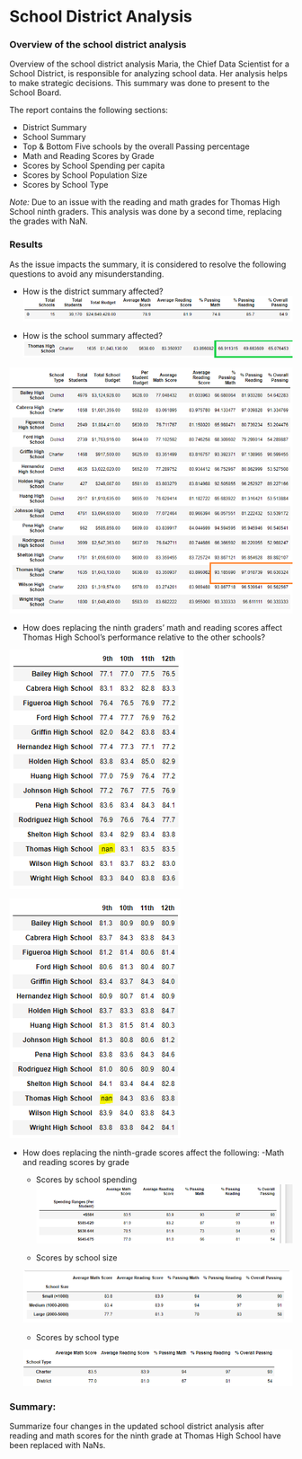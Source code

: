 # School District Analysis

### Overview of the school district analysis
Overview of the school district analysis
Maria, the Chief Data Scientist for a School District, is responsible for analyzing school data. Her analysis helps to make strategic decisions. This summary was done to present to the School Board. 

The report contains the following sections: 
  * District Summary
  * School Summary
  * Top & Bottom Five schools by the overall Passing percentage
  * Math and Reading Scores by Grade
  * Scores by School Spending per capita 
  * Scores by School Population Size
  * Scores by School Type
 
_Note:_ Due to an issue with the reading and math grades for Thomas High School ninth graders.
This analysis was done by a second time, replacing the grades with NaN. 


### Results
As the issue impacts the summary, it is considered to resolve the following questions to avoid any misunderstanding.
  
  - How is the district summary affected?
 ![District_Summary](https://github.com/JackieCortes/School_District_Analysis/blob/main/Images_4/District_Summary.PNG)
 
  - How is the school summary affected?
  ![Previous_School_Summary](https://github.com/JackieCortes/School_District_Analysis/blob/main/Images_4/THS_Prev.png)
  
  ![Remanufactured_School_Summary](https://github.com/JackieCortes/School_District_Analysis/blob/main/Images_4/THS_New.png)
  
  - How does replacing the ninth graders’ math and reading scores affect Thomas High School’s performance relative to the other schools?
  
  ![Math Scores_Summary](https://github.com/JackieCortes/School_District_Analysis/blob/main/Images_4/Math_by_Grade.PNG)
  
  ![Reading_Scores_Summary](https://github.com/JackieCortes/School_District_Analysis/blob/main/Images_4/Read_by_Grade.PNG)
  
  
  - How does replacing the ninth-grade scores affect the following:
       -Math and reading scores by grade
       
       
       - Scores by school spending
       ![Scores_By_School_Spending](https://github.com/JackieCortes/School_District_Analysis/blob/main/Images_4/Scores_by_School_Spending.PNG)
  
       
       - Scores by school size
       
       ![Scores_By_School_Size](https://github.com/JackieCortes/School_District_Analysis/blob/main/Images_4/Scores_by_School_Size.PNG)
  
       - Scores by school type

       ![Scores_By_School_Type](https://github.com/JackieCortes/School_District_Analysis/blob/main/Images_4/Scores_by_School_Type.PNG)

### Summary: 
Summarize four changes in the updated school district analysis after reading and math scores for the ninth grade at Thomas High School have been replaced with NaNs.
